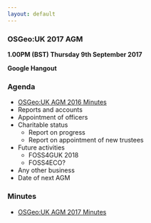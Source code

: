 ```yaml
---
layout: default
---
```


### OSGeo:UK 2017 AGM

**1.00PM (BST) Thursday 9th September 2017**

**Google Hangout**

### Agenda

 * [OSGeo:UK AGM 2016 Minutes](./agm2016minutes.html)
 * Reports and accounts
 * Appointment of officers
 * Charitable status
	* Report on progress
	* Report on appointment of new trustees
 * Future activities
 	* FOSS4GUK 2018
	* FOSS4ECO?
 * Any other business	
 * Date of next AGM

### Minutes

* [OSGeo:UK AGM 2017 Minutes](./agm2017minutes.html)
